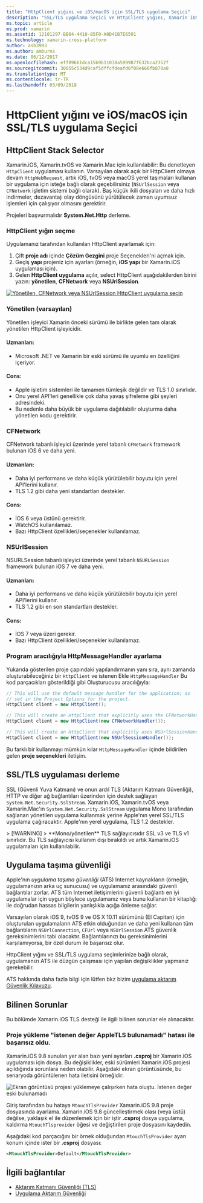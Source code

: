 ```yaml
---
title: "HttpClient yığını ve iOS/macOS için SSL/TLS uygulama Seçici"
description: "SSL/TLS uygulama Seçici ve HttpClient yığını, Xamarin iOS, tvOS veya macOS uygulamanız tarafından kullanılan HttpClient ve SSL/TLS uygulaması belirler."
ms.topic: article
ms.prod: xamarin
ms.assetid: 12101297-BB04-4410-85F0-A0D41B7E6591
ms.technology: xamarin-cross-platform
author: asb3993
ms.author: amburns
ms.date: 06/12/2017
ms.openlocfilehash: eff096b1dca15b9b11038a599987f632bca2352f
ms.sourcegitcommit: 30055c534d9caf5dffcfdeafd6f08e666fb870a8
ms.translationtype: MT
ms.contentlocale: tr-TR
ms.lasthandoff: 03/09/2018
---
```

# <a name="httpclient-stack-and-ssltls-implementation-selector-for-iosmacos"></a>HttpClient yığını ve iOS/macOS için SSL/TLS uygulama Seçici

## <a name="httpclient-stack-selector"></a>HttpClient Stack Selector

Xamarin.iOS, Xamarin.tvOS ve Xamarin.Mac için kullanılabilir: Bu denetleyen `HttpClient` uygulaması kullanın. Varsayılan olarak açık bir HttpClient olmaya devam `HttpWebRequest`, artık iOS, tvOS veya macOS yerel taşımaları kullanan bir uygulama için isteğe bağlı olarak geçebilirsiniz (`NSUrlSession` veya `CFNetwork` işletim sistemi bağlı olarak). Baş küçük ikili dosyaları ve daha hızlı indirmeler, dezavantajı olay döngüsünü yürütülecek zaman uyumsuz işlemleri için çalışıyor olmasını gerektirir.

Projeleri başvurmalıdır **System.Net.Http** derleme.

<a name="Selecting-a-HttpClient-Stack" />

### <a name="selecting-a-httpclient-stack"></a>HttpClient yığın seçme

Uygulamanız tarafından kullanılan HttpClient ayarlamak için:

1. Çift **proje adı** içinde **Çözüm Gezgini** proje Seçenekleri'ni açmak için.
2. Geçiş **yapı** projeniz için ayarları (örneğin, **iOS yapı** bir Xamarin.iOS uygulaması için).
3. Gelen **HttpClient uygulama** açılır, select HttpClient aşağıdakilerden birini yazın: **yönetilen**, **CFNetwork** veya **NSUrlSession**.

[![Yönetilen, CFNetwork veya NSUrlSession HttpClient uygulama seçin](http-stack-images/http-xs-sml.png)](http-stack-images/http-xs.png#lightbox)

<a name="Managed" />

### <a name="managed-default"></a>Yönetilen (varsayılan)

Yönetilen işleyici Xamarin önceki sürümü ile birlikte gelen tam olarak yönetilen HttpClient işleyicidir.

#### <a name="pros"></a>Uzmanları:

 - Microsoft .NET ve Xamarin bir eski sürümü ile uyumlu en özelliğini içeriyor.

#### <a name="cons"></a>Cons:

 - Apple işletim sistemleri ile tamamen tümleşik değildir ve TLS 1.0 sınırlıdır.
 - Onu yerel API'leri genellikle çok daha yavaş şifreleme gibi şeyleri adresindeki.
 - Bu nedenle daha büyük bir uygulama dağıtılabilir oluşturma daha yönetilen kodu gerektirir.

<a name="CFNetwork" />

### <a name="cfnetwork"></a>CFNetwork

CFNetwork tabanlı işleyici üzerinde yerel tabanlı `CFNetwork` framework bulunan iOS 6 ve daha yeni.

#### <a name="pros"></a>Uzmanları:

 - Daha iyi performans ve daha küçük yürütülebilir boyutu için yerel API'lerini kullanır.
 - TLS 1.2 gibi daha yeni standartları destekler.

#### <a name="cons"></a>Cons:

 - İOS 6 veya üstünü gerektirir.
 - WatchOS kullanılamaz.
 - Bazı HttpClient özellikleri/seçenekler kullanılamaz.

<a name="NSUrlSession" />

### <a name="nsurlsession"></a>NSUrlSession

NSURLSession tabanlı işleyici üzerinde yerel tabanlı `NSURLSession` framework bulunan iOS 7 ve daha yeni.

#### <a name="pros"></a>Uzmanları:

 - Daha iyi performans ve daha küçük yürütülebilir boyutu için yerel API'lerini kullanır.
 - TLS 1.2 gibi en son standartları destekler.

#### <a name="cons"></a>Cons:

 - İOS 7 veya üzeri gerekir.
 - Bazı HttpClient özellikleri/seçenekler kullanılamaz.

### <a name="programmatically-setting-the-httpmessagehandler"></a>Program aracılığıyla HttpMessageHandler ayarlama

Yukarıda gösterilen proje çapındaki yapılandırmanın yanı sıra, aynı zamanda oluşturabileceğiniz bir `HttpClient` ve istenen Ekle `HttpMessageHandler` Bu kod parçacıkları gösterildiği gibi Oluşturucusu aracılığıyla:

```csharp
// This will use the default message handler for the application; as
// set in the Project Options for the project.
HttpClient client = new HttpClient();

// This will create an HttpClient that explicitly uses the CFNetworkHandler
HttpClient client = new HttpClient(new CFNetworkHandler());

// This will create an HttpClient that explicitly uses NSUrlSessionHandler
HttpClient client = new HttpClient(new NSUrlSessionHandler());
```

Bu farklı bir kullanmayı mümkün kılar `HttpMessageHandler` içinde bildirilen gelen **proje seçenekleri** iletişim.

<a name="New-SSL-TLS-implementation-build-option" />
<a name="Selecting-a-SSL-TLS-implementation" />
<a name="Apple-TLS" />

## <a name="ssltls-implementation-build"></a>SSL/TLS uygulaması derleme

SSL (Güvenli Yuva Katmanı) ve onun ardıl TLS (Aktarım Katmanı Güvenliği), HTTP ve diğer ağ bağlantıları üzerinden için destek sağlayan `System.Net.Security.SslStream`. Xamarin.iOS, Xamarin.tvOS veya Xamarin.Mac'ın `System.Net.Security.SslStream` uygulama Mono tarafından sağlanan yönetilen uygulama kullanmak yerine Apple'nın yerel SSL/TLS uygulama çağıracaktır. Apple'nın yerel uygulama, TLS 1.2 destekler.

<a name="Mono" />
> [!WARNING]
> **Mono/yönetilen** TLS sağlayıcısıdır SSL v3 ve TLS v1 sınırlıdır. Bu TLS sağlayıcısı kullanım dışı bırakıldı ve artık Xamarin.iOS uygulamaları için kullanılabilir. 

<a name="App-Transport-Security" />

## <a name="app-transport-security"></a>Uygulama taşıma güvenliği

Apple'nın _uygulama taşıma güvenliği_ (ATS) Internet kaynakların (örneğin, uygulamanızın arka uç sunucusu) ve uygulamanız arasındaki güvenli bağlantılar zorlar. ATS tüm Internet iletişimlerini güvenli bağlantı en iyi uygulamalar için uygun böylece uygulamanız veya bunu kullanan bir kitaplığı ile doğrudan hassas bilgilerin yanlışlıkla açığa önleme sağlar.

Varsayılan olarak iOS 9, tvOS 9 ve OS X 10.11 sürümünü (El Capitan) için oluşturulan uygulamaların ATS etkin olduğundan ve daha yeni kullanan tüm bağlantıların `NSUrlConnection`, `CFUrl` veya `NSUrlSession` ATS güvenlik gereksinimlerini tabi olacaktır. Bağlantılarınızı bu gereksinimlerini karşılamıyorsa, bir özel durum ile başarısız olur.

HttpClient yığını ve SSL/TLS uygulama seçimlerinize bağlı olarak, uygulamanızı ATS ile düzgün çalışması için yapılan değişiklikler yapmanız gerekebilir.

ATS hakkında daha fazla bilgi için lütfen bkz bizim [uygulama aktarım Güvenlik Kılavuzu](~/ios/app-fundamentals/ats.md).

## <a name="known-issues"></a>Bilinen Sorunlar

Bu bölümde Xamarin.iOS TLS desteği ile ilgili bilinen sorunlar ele alınacaktır.

### <a name="project-failed-to-load-with-error-requested-value-appletls-wasnt-found"></a>Proje yükleme "istenen değer AppleTLS bulunamadı" hatası ile başarısız oldu.

Xamarin.iOS 9.8 sunulan yer alan bazı yeni ayarları **.csproj** bir Xamarin.iOS uygulaması için dosya. Bu değişiklikler, eski sürümleri Xamarin.iOS projesi açıldığında sorunlara neden olabilir. Aşağıdaki ekran görüntüsünde, bu senaryoda görüntülenen hata iletisini örneğidir:

![Ekran görüntüsü projesi yüklemeye çalışırken hata oluştu. İstenen değer eski bulunamadı](http-stack-images/tlserror-xs.png)

Giriş tarafından bu hataya `MtouchTlsProvider` Xamarin.iOS 9.8 proje dosyasında ayarlama. Xamarin.iOS 9.8 güncelleştirmek olası (veya üstü) değilse, yaklaşık el ile düzenlemek için bir iştir **.csproj** dosya uygulama, kaldırma `MtouchTlsprovider` öğesi ve değiştirilen proje dosyasını kaydedin.

Aşağıdaki kod parçacığını bir örnek olduğundan `MtouchTlsProvider` ayarı konum içinde ister bir **.csproj** dosyası:

```xml
<MtouchTlsProvider>Default</MtouchTlsProvider>
```

## <a name="related-links"></a>İlgili bağlantılar

- [Aktarım Katmanı Güvenliği (TLS)](~/cross-platform/app-fundamentals/transport-layer-security.md)
- [Uygulama Aktarım Güvenliği](~/ios/app-fundamentals/ats.md)
